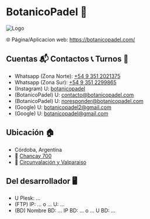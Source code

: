 # BotanicoPadel 🎾

![Logo](https://botanicopadel.com/PublicSharing/logo.png)

🌐 Página/Aplicacion web: https://botanicopadel.com/

## Cuentas 📬 Contactos 📞 Turnos 📅
- Whatsapp (Zona Norte): [+54 9 351 2021375](https://api.whatsapp.com/send?phone=5493512021375&text=Hola!%20Quiero%20contactarme%20con%20ustedes)
- Whatsapp (Zona Sur): [+54 9 351 2299865](https://api.whatsapp.com/send?phone=5493512021375&text=Hola!%20Quiero%20contactarme%20con%20ustedes)
- (Instagram) U: [botanicopadel](https://www.instagram.com/botanicopadel)
- (BotanicoPadel) U: contacto@botanicopadel.com
- (BotanicoPadel) U: noresponder@botanicopadel.com
- (Google) U: botanicopadel2@gmail.com
- (Google) U: botanicopadel@gmail.com

## Ubicación 🏠
- Córdoba, Argentina
- 📍 [Chancay 700](https://goo.gl/maps/pXP1btT7hXPZryDc8)
- 📍 [Circunvalación y Valparaiso](https://goo.gl/maps/FCXkQxzDf99zY8Pz8)

## Del desarrollador 🖥️
- U Plesk: ...
- (FTP) IP: ... o ... U: ...
- (BD) Nombre BD: ... IP BD: ...  o ... U BD: ...
